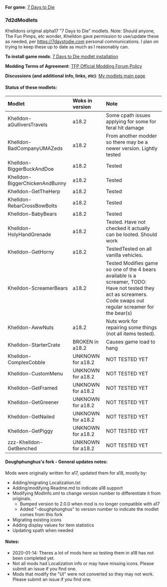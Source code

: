 **For game**: [7 Days to Die](https://7daystodie.com)

### 7d2dModlets
Khelldons original alpha17 "7 Days to Die" modlets.
Note: Should anyone, The Fun Pimps, etc wonder, Khelldon gave permission to use/update these as needed, per https://7daystodie.com personal communications. I plan on trying to keep these up to date as much as I reasonably can. 

**To install game mods**: [7 Days to Die modlet installation](https://gist.github.com/doughphunghus/a1907c5f63b5fe79bd823965328f25bf)

**Modding Terms of Agreement**: [TFP Official Modding Forum Policy ](https://7daystodie.com/forums/showthread.php?59817-TFP-Official-Modding-Forum-Policy)

**Discussions (and additional info, links, etc)**: [My modlets main page](https://7daystodie.com/forums/showthread.php?144915-Doughs-modlets)

#### Status of these modlets:

Modlet | Woks in version  | Note
| :------------ | :------------- | :------------- |
Khelldon-aGulliversTravels | a18.2 | Some cpath issues applying for some for feral hit damage
Khelldon-BadCompanyUMAZeds| a18.2 | From another modder so there may be a newer version. Lightly tested
Khelldon-BiggerBuckAndDoe| a18.2 | Tested
Khelldon-BiggerChickenAndBunny| a18.2 | Tested
Khelldon-GetTheHerp| a18.2 | Tested
Khelldon-RebarCrossBowBolts| a18.2 | Tested
Khelldon-BabyBears | a18.2 | Tested
Khelldon-HolyHandGrenade| a18.2 | Tested. Have not checked it actually can be looted. Should work
Khelldon-GetHorny| a18.2 | TestedTested on all vanilla vehicles.
Khelldon-ScreamerBears| a18.2 | Tested Modifies game so one of the 4 bears available is a screamer, TODO: Have not tested they act as screamers.  Code swaps out regular screamer for the bear(s)
Khelldon-AwwNuts | a18.2 | Nuts work for repairing some things (not all items tested).
Khelldon-StarterCrate| BROKEN in a18.2 | Causes game load to hang
Khelldon-ComplexCobble| UNKNOWN for a18.2| NOT TESTED YET
Khelldon-CustomMenu| UNKNOWN for a18.2| NOT TESTED YET
Khelldon-GetFramed| UNKNOWN for a18.2| NOT TESTED YET
Khelldon-GetGreener| UNKNOWN for a18.2| NOT TESTED YET
Khelldon-GetNailed| UNKNOWN for a18.2| NOT TESTED YET
Khelldon-GetPiggy| UNKNOWN for a18.2| NOT TESTED YET
zzz-Khelldon-GetBenched | UNKNOWN for a18.2| NOT TESTED YET

#### Doughphunghus's fork - General updates notes:
Mods were originally written for a17, updated them for a18, mostly by:
- Adding/migrating Localization.txt
- Adding/modifying Readme.md to indicate a18 support
- Modifying ModInfo.xml to change version number to  differentiate it from originals.
  - Bumped version to 2.0.0 when mod is no longer compatible with a17
  - Added "-doughphunghus" to version number to indicate the modlet comes from this fork
- Migrating existing icons
- Adding display values for item statistics
- Updating xpath when needed

#### Notes:
- 2020-01-14: Theres a lot of mods here so testing them in a18 has not been completed yet.
- Not all mods had Localization info or may have missing icons.  Please submit an issue if you find one.
- Mods that modify the "UI" were not converted so they may not work. Please submit an issue if you find one.

